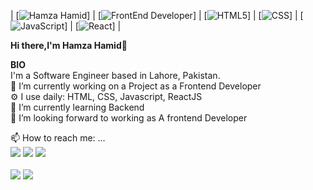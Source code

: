 | [![Hamza Hamid](https://img.shields.io/badge/HAMZA-HAMID-<COLOR>.svg)] | [![FrontEnd Developer](https://img.shields.io/badge/FrontEnd-Developer-red.svg)] | [![HTML5](https://img.shields.io/badge/HTML5-orange.svg)]
| [![CSS](https://img.shields.io/badge/CSS-blue.svg)] | [![JavaScript](https://img.shields.io/badge/JavaScript-yellow.svg)] | [![React](https://img.shields.io/badge/React-skyblue.svg)] | 

<b>Hi there,I'm Hamza Hamid</b>👋<br>


<b>BIO</b><br>
I'm a Software Engineer based in Lahore, Pakistan.<br>
🔭 I’m currently working on a Project as a Frontend Developer<br>
⚙️ I use daily: HTML, CSS, Javascript, ReactJS<br>
🌱 I’m currently learning Backend<br>
👯 I’m looking forward to working as A frontend Developer<br>

📫 How to reach me: ...
<br>
[![](https://img.shields.io/badge/-@hamzahamid09-%231DA1F2?style=flat-square&logo=twitter&logoColor=ffffff)](https://twitter.com/hamzahamid09)
[![](https://img.shields.io/badge/-@hamza9055-%23181717?style=flat-square&logo=github)](https://github.com/hamza9055/hamza9055)
[![](https://img.shields.io/badge/-Hamza%20Hamid-blue?style=flat-square&logo=Linkedin&logoColor=white&link=https://www.linkedin.com/in/nick-chapsas/)](https://www.linkedin.com/in/hamza-hamid-864a42185/)
<br> <br>
![](https://github-readme-streak-stats.herokuapp.com/?user=hamza9055&theme=light&hide_border=false)
![](https://github-readme-stats.vercel.app/api/top-langs/?username=hamza9055&theme=light&hide_border=false&include_all_commits=true&count_private=true&layout=compact)
